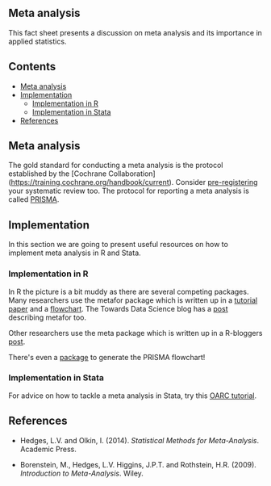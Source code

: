 ## Meta analysis

This fact sheet presents a discussion on meta analysis and its importance in applied statistics.

## Contents

- [Meta analysis](#meta)
- [Implementation](#meta_implementation)
    - [Implementation in R](#meta_in_r)
    - [Implementation in Stata](#meta_in_stata)
- [References](#meta_ref)

## <a class=anchor id=meta></a> Meta analysis

The gold standard for conducting a meta analysis is the protocol established by the [Cochrane Collaboration] (https://training.cochrane.org/handbook/current). Consider [pre-registering](https://www.crd.york.ac.uk/prospero/) your systematic review too. The protocol for reporting a meta analysis is called [PRISMA](http://prisma-statement.org/).

## <a class=anchor id=meta_implementation></a> Implementation

In this section we are going to present useful resources on how to implement meta analysis in R and Stata.

### <a class=anchor id=meta_in_r></a> Implementation in R

In R the picture is a bit muddy as there are several competing packages. Many researchers use the metafor package which is written up in a [tutorial paper](https://cran.r-project.org/web/packages/metafor/vignettes/metafor.pdf) and a [flowchart](https://cran.r-project.org/web/packages/metafor/vignettes/diagram.pdf). The Towards Data Science blog has a [post](https://towardsdatascience.com/introduction-to-meta-analysis-in-r-468e9b33925c) describing metafor too.

Other researchers use the meta package which is written up in a R-bloggers [post](https://www.r-bloggers.com/2021/08/meta-analysis-in-r/). 

There's even a [package](https://cran.r-project.org/web/packages/PRISMAstatement/vignettes/PRISMA.html) to generate the PRISMA flowchart! 

### <a class=anchor id=meta_in_stata></a> Implementation in Stata

For advice on how to tackle a meta analysis in Stata, try this [OARC tutorial](https://stats.oarc.ucla.edu/stata/seminars/introduction-to-meta-analysis-in-stata/).

## <a class=anchor id=meta_ref></a> References

* Hedges, L.V. and Olkin, I. (2014). *Statistical Methods for Meta-Analysis*. Academic Press.

* Borenstein, M., Hedges, L.V. Higgins, J.P.T. and Rothstein, H.R. (2009). *Introduction to Meta-Analysis*. Wiley.


